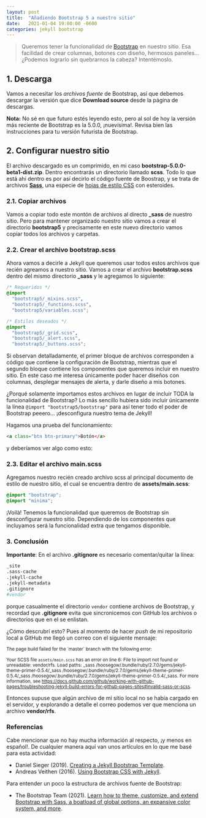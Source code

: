 ```yaml
---
layout: post
title:  "Añadiendo Bootstrap 5 a nuestro sitio"
date:   2021-01-04 19:00:00 -0600
categories: jekyll bootstrap
---
```


> Queremos tener la funcionalidad de [Bootstrap](https://getbootstrap.com) en nuestro sitio.
Esa facilidad de crear columnas, botones con diseño, hermosos paneles...
¿Podemos lograrlo sin quebrarnos la cabeza? Intentémoslo.

## 1. Descarga

Vamos a necesitar los _archivos fuente_ de Bootstrap, así que debemos descargar la versión 
que dice **Download source** desde la página de descargas.

<div class="alert alert-warning" role="alert">
  <strong>Nota:</strong> No sé en que futuro estés leyendo esto, pero al sol de hoy la versión
  más reciente de Bootstrap es la 5.0.0, ¡nuevísima!. Revisa bien las instrucciones para tu
  versión futurista de Bootstrap.
</div>

## 2. Configurar nuestro sitio

El archivo descargado es un comprimido, en mi caso **bootstrap-5.0.0-beta1-dist.zip**. Dentro
encontrarás un directorio llamado **scss**. Todo lo que está ahí dentro es por así decirlo 
el código fuente de Boostrap, y se trata de archivos [**Sass**](https://sass-lang.com),
una especie de [hojas de estilo CSS](https://developer.mozilla.org/es/docs/Web/CSS) con esteroides.

### 2.1. Copiar archivos

Vamos a copiar todo este montón de archivos al directo **_sass** de nuestro sitio. Pero
para mantener organizado nuestro sitio vamos a crear el directorio **bootstrap5** y precisamente
en este nuevo directorio vamos copiar todos los archivos y carpetas.

### 2.2. Crear el archivo **bootstrap.scss**

Ahora vamos a decirle a Jekyll que queremos usar todos estos archivos que recién agreamos a nuestro
sitio. Vamos a crear el archivo **bootstrap.scss** dentro del mismo directorio **_sass** y le agregamos
lo siguiente:

~~~css
/* Requeridos */
@import
  "bootstrap5/_mixins.scss",
  "bootstrap5/_functions.scss",
  "bootstrap5/variables.scss";

/* Estilos deseados */
@import
  "bootstrap5/_grid.scss",
  "bootstrap5/_alert.scss",
  "bootstrap5/_buttons.scss";
~~~

Si observan detalladamente, el primer bloque de archivos corresponden a código que contiene la 
configuración de Bootstrap, mientras que el segundo bloque contiene los componentes que queremos
incluir en nuestro sitio. En este caso me interesa únicamente poder hacer diseños con columnas,
desplegar mensajes de alerta, y darle diseño a mis botones.

¿Porqué solamente importamos estos archivos en lugar de incluir TODA la funcionalidad de Bootstrap?
Lo más sencillo hubiera sido incluir únicamente la línea `@import "bootstrap5/bootstrap"` para así
tener todo el poder de Bootstrap peeero... ¡desconfigura nuestro tema de Jekyll! 

Hagamos una prueba del funcionamiento:

~~~html
<a class="btn btn-primary">Botón</a>
~~~

y deberíamos ver algo como esto:

### 2.3. Editar el archivo **main.scss**

Agregamos nuestro recién creado archivo scss al principal documento de estilo de nuestro sitio,
el cual se encuentra dentro de **assets/main.scss**:

~~~css
@import "bootstrap";
@import "minima";
~~~

¡Voilà! Tenemos la funcionalidad que queremos de Bootstrap sin desconfigurar nuestro sitio.
Dependiendo de los componentes que incluyamos será la funcionalidad extra que tengamos
disponible.

### 3. Conclusión

**Importante**: En el archivo **.gitignore** es necesario comentar/quitar la línea:

~~~bash
_site
.sass-cache
.jekyll-cache
.jekyll-metadata
.gitignore
#vendor
~~~

porque casualmente el directorio `vendor` contiene archivos de Bootstrap, y recordad que **.gitignore** evita que sincronicemos con GitHub los archivos o directorios que en el se enlistan.

¿Cómo descrubrí esto? Pues al momento de hacer _push_ de mi repositorio local a GitHub me llegó un correo con el siguiente mensaje:

<small>
The page build failed for the `master` branch with the following error:

Your SCSS file `assets/main.scss` has an error on line 6: File to import not found or unreadable: vendor/rfs. Load paths: _sass /hoosegow/.bundle/ruby/2.7.0/gems/jekyll-theme-primer-0.5.4/_sass /hoosegow/.bundle/ruby/2.7.0/gems/jekyll-theme-primer-0.5.4/_sass /hoosegow/.bundle/ruby/2.7.0/gems/jekyll-theme-primer-0.5.4/_sass. For more information, see https://docs.github.com/github/working-with-github-pages/troubleshooting-jekyll-build-errors-for-github-pages-sites#invalid-sass-or-scss.
</small>

Entonces supuse que algún archivo de mi sitio local no se había cargado en el servidor, y explorando a detalle el correo podemos ver que menciona un archivo **vendor/rfs**.

### Referencias

Cabe mencionar que no hay mucha información al respecto, ¡y menos en español!. De cualquier
manera aquí van unos artículos en lo que me basé para esta actividad:

- Daniel Sieger (2019). [Creating a Jekyll Bootstrap Template](https://www.danielsieger.com/blog/2019/01/12/creating-jekyll-bootstrap-template.html).
- Andreas Veithen (2016). [Using Bootstrap CSS with Jekyll](https://veithen.io/2015/03/26/jekyll-bootstrap.html).

Para entender un poco la estructura de archivos fuente de Bootstrap:

- The Bootstrap Team (2021). [Learn how to theme, customize, and extend Bootstrap with Sass, a boatload of global options, an expansive color system, and more](https://getbootstrap.com/docs/5.0/customize/overview/).